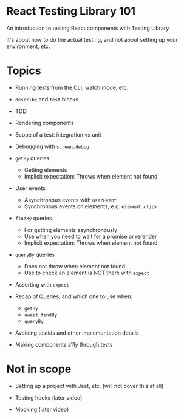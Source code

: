 # React Testing Library 101

An introduction to testing React components with Testing Library.

It's about how to do the actual testing, and not about setting up your environment, etc.

# Topics

- Running tests from the CLI, watch mode, etc.

- `describe` and `test` blocks

- TDD

- Rendering components

- Scope of a test: integration vs unit

- Debugging with `screen.debug`

- `getBy` queries

  - Getting elements
  - Implicit expectation: Throws when element not found

- User events

  - Asynchronous events with `userEvent`
  - Synchronous events on elements, e.g. `element.click`

- `findBy` queries

  - For getting elements asynchronously
  - Use when you need to wait for a promise or rerender
  - Implicit expectation: Throws when element not found

- `queryBy` queries

  - Does not throw when element not found
  - Use to check an element is NOT there with `expect`

- Asserting with `expect`

- Recap of Queries, and which one to use when:

  - `getBy`
  - `await findBy`
  - `queryBy`

- Avoiding testids and other implementation details

- Making components a11y through tests

# Not in scope

- Setting up a project with Jest, etc. (will not cover this at all)

- Testing hooks (later video)

- Mocking (later video)
